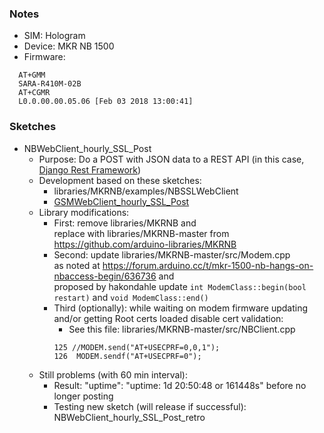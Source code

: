 ### Notes
* SIM: Hologram
* Device: MKR NB 1500
* Firmware:
```
  AT+GMM
  SARA-R410M-02B
  AT+CGMR
  L0.0.00.00.05.06 [Feb 03 2018 13:00:41]
```

### Sketches
* NBWebClient_hourly_SSL_Post
     * Purpose: Do a POST with JSON data to a REST API (in this case, [Django Rest Framework](https://www.django-rest-framework.org/))
     * Development based on these sketches: 
         * libraries/MKRNB/examples/NBSSLWebClient
         * [GSMWebClient_hourly_SSL_Post](https://github.com/johnedstone/mkrgsm1400-post-json-ssl)
     * Library modifications:
         * First: remove libraries/MKRNB and\
         replace with libraries/MKRNB-master from https://github.com/arduino-libraries/MKRNB
         * Second: update libraries/MKRNB-master/src/Modem.cpp\
         as noted at https://forum.arduino.cc/t/mkr-1500-nb-hangs-on-nbaccess-begin/636736 and\
         proposed by hakondahle update `int ModemClass::begin(bool restart)` and `void ModemClass::end()`
         * Third (optionally): while waiting on modem firmware updating and/or getting Root certs loaded disable cert validation:
             * See this file: libraries/MKRNB-master/src/NBClient.cpp
             ```
             125 //MODEM.send("AT+USECPRF=0,0,1");
             126  MODEM.sendf("AT+USECPRF=0");
             ```
     * Still problems (with 60 min interval):
         * Result: "uptime": "uptime: 1d 20:50:48 or 161448s" before no longer posting 
         * Testing new sketch (will release if successful): NBWebClient_hourly_SSL_Post_retro

<!---
# vim: ai et ts=4 sw=4 sts=4 nu
->
